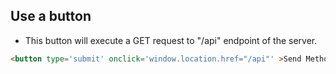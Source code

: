 ## Use a button

- This button will execute a GET request to "/api" endpoint of the server.
```html
<button type='submit' onclick='window.location.href="/api"' >Send Method</button>
```